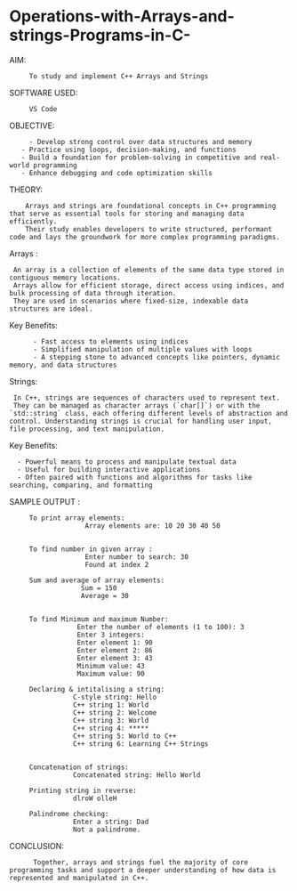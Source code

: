 # Operations-with-Arrays-and-strings-Programs-in-C-

AIM:

         To study and implement C++ Arrays and Strings


SOFTWARE USED: 

         VS Code


OBJECTIVE:

         - Develop strong control over data structures and memory
       - Practice using loops, decision-making, and functions
       - Build a foundation for problem-solving in competitive and real-world programming
       - Enhance debugging and code optimization skills


THEORY:

        Arrays and strings are foundational concepts in C++ programming that serve as essential tools for storing and managing data efficiently.
        Their study enables developers to write structured, performant code and lays the groundwork for more complex programming paradigms.

Arrays :

     An array is a collection of elements of the same data type stored in contiguous memory locations. 
     Arrays allow for efficient storage, direct access using indices, and bulk processing of data through iteration.
     They are used in scenarios where fixed-size, indexable data structures are ideal.

Key Benefits:

          - Fast access to elements using indices
          - Simplified manipulation of multiple values with loops
          - A stepping stone to advanced concepts like pointers, dynamic memory, and data structures

Strings:

     In C++, strings are sequences of characters used to represent text.
     They can be managed as character arrays (`char[]`) or with the `std::string` class, each offering different levels of abstraction and control. Understanding strings is crucial for handling user input, file processing, and text manipulation.

Key Benefits:

      - Powerful means to process and manipulate textual data
      - Useful for building interactive applications
      - Often paired with functions and algorithms for tasks like searching, comparing, and formatting


SAMPLE OUTPUT :

         To print array elements:
                       Array elements are: 10 20 30 40 50 


         To find number in given array :
                       Enter number to search: 30
                       Found at index 2

         Sum and average of array elements:
                      Sum = 150
                      Average = 30


         To find Minimum and maximum Number:
                     Enter the number of elements (1 to 100): 3
                     Enter 3 integers:
                     Enter element 1: 90
                     Enter element 2: 86
                     Enter element 3: 43
                     Minimum value: 43
                     Maximum value: 90

         Declaring & intitalising a string:
                    C-style string: Hello
                    C++ string 1: World
                    C++ string 2: Welcome
                    C++ string 3: World
                    C++ string 4: *****
                    C++ string 5: World to C++
                    C++ string 6: Learning C++ Strings


         Concatenation of strings: 
                    Concatenated string: Hello World

         Printing string in reverse:
                    dlroW olleH

         Palindrome checking:
                    Enter a string: Dad
                    Not a palindrome.
         

CONCLUSION:

          Together, arrays and strings fuel the majority of core programming tasks and support a deeper understanding of how data is represented and manipulated in C++.
